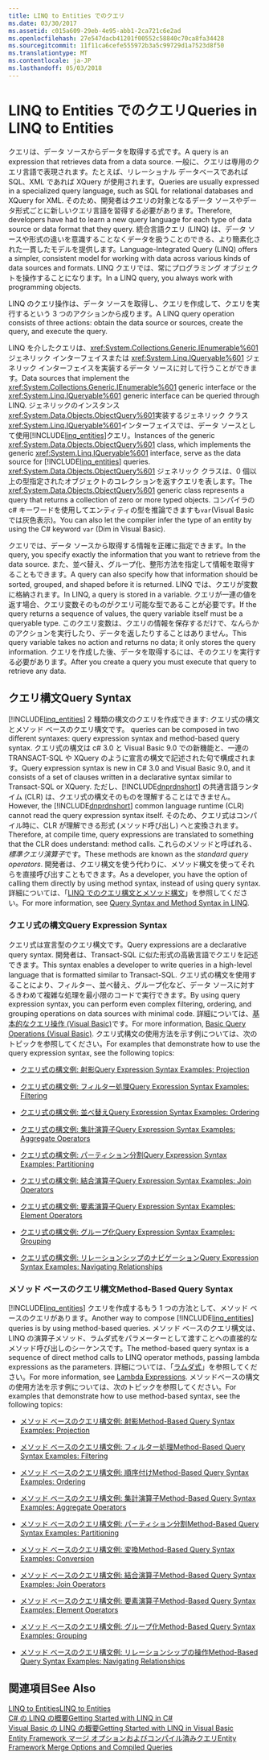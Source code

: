 ```yaml
---
title: LINQ to Entities でのクエリ
ms.date: 03/30/2017
ms.assetid: c015a609-29eb-4e95-abb1-2ca721c6e2ad
ms.openlocfilehash: 27e547dacb41201f00552c58840c70ca8fa34428
ms.sourcegitcommit: 11f11ca6cefe555972b3a5c99729d1a7523d8f50
ms.translationtype: MT
ms.contentlocale: ja-JP
ms.lasthandoff: 05/03/2018
---
```

# <a name="queries-in-linq-to-entities"></a><span data-ttu-id="e04ed-102">LINQ to Entities でのクエリ</span><span class="sxs-lookup"><span data-stu-id="e04ed-102">Queries in LINQ to Entities</span></span>
<span data-ttu-id="e04ed-103">クエリは、データ ソースからデータを取得する式です。</span><span class="sxs-lookup"><span data-stu-id="e04ed-103">A query is an expression that retrieves data from a data source.</span></span> <span data-ttu-id="e04ed-104">一般に、クエリは専用のクエリ言語で表現されます。たとえば、リレーショナル データベースであれば SQL、XML であれば XQuery が使用されます。</span><span class="sxs-lookup"><span data-stu-id="e04ed-104">Queries are usually expressed in a specialized query language, such as SQL for relational databases and XQuery for XML.</span></span> <span data-ttu-id="e04ed-105">そのため、開発者はクエリの対象となるデータ ソースやデータ形式ごとに新しいクエリ言語を習得する必要があります。</span><span class="sxs-lookup"><span data-stu-id="e04ed-105">Therefore, developers have had to learn a new query language for each type of data source or data format that they query.</span></span> <span data-ttu-id="e04ed-106">統合言語クエリ (LINQ) は、データ ソースや形式の違いを意識することなくデータを扱うことのできる、より簡素化された一貫したモデルを提供します。</span><span class="sxs-lookup"><span data-stu-id="e04ed-106">Language-Integrated Query (LINQ) offers a simpler, consistent model for working with data across various kinds of data sources and formats.</span></span> <span data-ttu-id="e04ed-107">LINQ クエリでは、常にプログラミング オブジェクトを操作することになります。</span><span class="sxs-lookup"><span data-stu-id="e04ed-107">In a LINQ query, you always work with programming objects.</span></span>  
  
 <span data-ttu-id="e04ed-108">LINQ のクエリ操作は、データ ソースを取得し、クエリを作成して、クエリを実行するという 3 つのアクションから成ります。</span><span class="sxs-lookup"><span data-stu-id="e04ed-108">A LINQ query operation consists of three actions: obtain the data source or sources, create the query, and execute the query.</span></span>  
  
 <span data-ttu-id="e04ed-109">LINQ を介したクエリは、<xref:System.Collections.Generic.IEnumerable%601> ジェネリック インターフェイスまたは <xref:System.Linq.IQueryable%601> ジェネリック インターフェイスを実装するデータ ソースに対して行うことができます。</span><span class="sxs-lookup"><span data-stu-id="e04ed-109">Data sources that implement the <xref:System.Collections.Generic.IEnumerable%601> generic interface or the <xref:System.Linq.IQueryable%601> generic interface can be queried through LINQ.</span></span> <span data-ttu-id="e04ed-110">ジェネリックのインスタンス<xref:System.Data.Objects.ObjectQuery%601>実装するジェネリック クラス<xref:System.Linq.IQueryable%601>インターフェイスでは、データ ソースとして使用[!INCLUDE[linq_entities](../../../../../../includes/linq-entities-md.md)]クエリ。</span><span class="sxs-lookup"><span data-stu-id="e04ed-110">Instances of the generic <xref:System.Data.Objects.ObjectQuery%601> class, which implements the generic <xref:System.Linq.IQueryable%601> interface, serve as the data source for [!INCLUDE[linq_entities](../../../../../../includes/linq-entities-md.md)] queries.</span></span> <span data-ttu-id="e04ed-111"><xref:System.Data.Objects.ObjectQuery%601> ジェネリック クラスは、0 個以上の型指定されたオブジェクトのコレクションを返すクエリを表します。</span><span class="sxs-lookup"><span data-stu-id="e04ed-111">The <xref:System.Data.Objects.ObjectQuery%601> generic class represents a query that returns a collection of zero or more typed objects.</span></span> <span data-ttu-id="e04ed-112">コンパイラの c# キーワードを使用してエンティティの型を推論できますも`var`(Visual Basic では灰色表示)。</span><span class="sxs-lookup"><span data-stu-id="e04ed-112">You can also let the compiler infer the type of an entity by using the C# keyword `var` (Dim in Visual Basic).</span></span>  
  
 <span data-ttu-id="e04ed-113">クエリでは、データ ソースから取得する情報を正確に指定できます。</span><span class="sxs-lookup"><span data-stu-id="e04ed-113">In the query, you specify exactly the information that you want to retrieve from the data source.</span></span> <span data-ttu-id="e04ed-114">また、並べ替え、グループ化、整形方法を指定して情報を取得することもできます。</span><span class="sxs-lookup"><span data-stu-id="e04ed-114">A query can also specify how that information should be sorted, grouped, and shaped before it is returned.</span></span> <span data-ttu-id="e04ed-115">LINQ では、クエリが変数に格納されます。</span><span class="sxs-lookup"><span data-stu-id="e04ed-115">In LINQ, a query is stored in a variable.</span></span> <span data-ttu-id="e04ed-116">クエリが一連の値を返す場合、クエリ変数そのものがクエリ可能な型であることが必要です。</span><span class="sxs-lookup"><span data-stu-id="e04ed-116">If the query returns a sequence of values, the query variable itself must be a queryable type.</span></span> <span data-ttu-id="e04ed-117">このクエリ変数は、クエリの情報を保存するだけで、なんらかのアクションを実行したり、データを返したりすることはありません。</span><span class="sxs-lookup"><span data-stu-id="e04ed-117">This query variable takes no action and returns no data; it only stores the query information.</span></span> <span data-ttu-id="e04ed-118">クエリを作成した後、データを取得するには、そのクエリを実行する必要があります。</span><span class="sxs-lookup"><span data-stu-id="e04ed-118">After you create a query you must execute that query to retrieve any data.</span></span>  
  
## <a name="query-syntax"></a><span data-ttu-id="e04ed-119">クエリ構文</span><span class="sxs-lookup"><span data-stu-id="e04ed-119">Query Syntax</span></span>  
 [!INCLUDE[linq_entities](../../../../../../includes/linq-entities-md.md)]<span data-ttu-id="e04ed-120"> 2 種類の構文のクエリを作成できます: クエリ式の構文とメソッド ベースのクエリ構文です。</span><span class="sxs-lookup"><span data-stu-id="e04ed-120"> queries can be composed in two different syntaxes: query expression syntax and method-based query syntax.</span></span> <span data-ttu-id="e04ed-121">クエリ式の構文は c# 3.0 と Visual Basic 9.0 での新機能と、一連の TRANSACT-SQL や XQuery のように宣言の構文で記述された句で構成されます。</span><span class="sxs-lookup"><span data-stu-id="e04ed-121">Query expression syntax is new in C# 3.0 and Visual Basic 9.0, and it consists of a set of clauses written in a declarative syntax similar to Transact-SQL or XQuery.</span></span> <span data-ttu-id="e04ed-122">ただし、[!INCLUDE[dnprdnshort](../../../../../../includes/dnprdnshort-md.md)] の共通言語ランタイム (CLR) は、クエリ式の構文そのものを理解することはできません。</span><span class="sxs-lookup"><span data-stu-id="e04ed-122">However, the [!INCLUDE[dnprdnshort](../../../../../../includes/dnprdnshort-md.md)] common language runtime (CLR) cannot read the query expression syntax itself.</span></span> <span data-ttu-id="e04ed-123">そのため、クエリ式はコンパイル時に、CLR が理解できる形式 (メソッド呼び出し) へと変換されます。</span><span class="sxs-lookup"><span data-stu-id="e04ed-123">Therefore, at compile time, query expressions are translated to something that the CLR does understand: method calls.</span></span> <span data-ttu-id="e04ed-124">これらのメソッドと呼ばれる、*標準クエリ演算子*です。</span><span class="sxs-lookup"><span data-stu-id="e04ed-124">These methods are known as the *standard query operators*.</span></span> <span data-ttu-id="e04ed-125">開発者は、クエリ構文を使う代わりに、メソッド構文を使ってそれらを直接呼び出すこともできます。</span><span class="sxs-lookup"><span data-stu-id="e04ed-125">As a developer, you have the option of calling them directly by using method syntax, instead of using query syntax.</span></span> <span data-ttu-id="e04ed-126">詳細については、「[LINQ でのクエリ構文とメソッド構文](~/docs/csharp/programming-guide/concepts/linq/query-syntax-and-method-syntax-in-linq.md)」を参照してください。</span><span class="sxs-lookup"><span data-stu-id="e04ed-126">For more information, see [Query Syntax and Method Syntax in LINQ](~/docs/csharp/programming-guide/concepts/linq/query-syntax-and-method-syntax-in-linq.md).</span></span>  
  
### <a name="query-expression-syntax"></a><span data-ttu-id="e04ed-127">クエリ式の構文</span><span class="sxs-lookup"><span data-stu-id="e04ed-127">Query Expression Syntax</span></span>  
 <span data-ttu-id="e04ed-128">クエリ式は宣言型のクエリ構文です。</span><span class="sxs-lookup"><span data-stu-id="e04ed-128">Query expressions are a declarative query syntax.</span></span> <span data-ttu-id="e04ed-129">開発者は、Transact-SQL に似た形式の高級言語でクエリを記述できます。</span><span class="sxs-lookup"><span data-stu-id="e04ed-129">This syntax enables a developer to write queries in a high-level language that is formatted similar to Transact-SQL.</span></span> <span data-ttu-id="e04ed-130">クエリ式の構文を使用することにより、フィルター、並べ替え、グループ化など、データ ソースに対するきわめて複雑な処理を最小限のコードで実行できます。</span><span class="sxs-lookup"><span data-stu-id="e04ed-130">By using query expression syntax, you can perform even complex filtering, ordering, and grouping operations on data sources with minimal code.</span></span> <span data-ttu-id="e04ed-131">詳細については、[基本的なクエリ操作 (Visual Basic)](~/docs/visual-basic/programming-guide/concepts/linq/basic-query-operations.md)です。</span><span class="sxs-lookup"><span data-stu-id="e04ed-131">For more information, [Basic Query Operations (Visual Basic)](~/docs/visual-basic/programming-guide/concepts/linq/basic-query-operations.md).</span></span> <span data-ttu-id="e04ed-132">クエリ式構文の使用方法を示す例については、次のトピックを参照してください。</span><span class="sxs-lookup"><span data-stu-id="e04ed-132">For examples that demonstrate how to use the query expression syntax, see the following topics:</span></span>  
  
-   [<span data-ttu-id="e04ed-133">クエリ式の構文例: 射影</span><span class="sxs-lookup"><span data-stu-id="e04ed-133">Query Expression Syntax Examples: Projection</span></span>](../../../../../../docs/framework/data/adonet/ef/language-reference/query-expression-syntax-examples-projection.md)  
  
-   [<span data-ttu-id="e04ed-134">クエリ式の構文例: フィルター処理</span><span class="sxs-lookup"><span data-stu-id="e04ed-134">Query Expression Syntax Examples: Filtering</span></span>](../../../../../../docs/framework/data/adonet/ef/language-reference/query-expression-syntax-examples-filtering.md)  
  
-   [<span data-ttu-id="e04ed-135">クエリ式の構文例: 並べ替え</span><span class="sxs-lookup"><span data-stu-id="e04ed-135">Query Expression Syntax Examples: Ordering</span></span>](../../../../../../docs/framework/data/adonet/ef/language-reference/query-expression-syntax-examples-ordering.md)  
  
-   [<span data-ttu-id="e04ed-136">クエリ式の構文例: 集計演算子</span><span class="sxs-lookup"><span data-stu-id="e04ed-136">Query Expression Syntax Examples: Aggregate Operators</span></span>](../../../../../../docs/framework/data/adonet/ef/language-reference/query-expression-syntax-examples-aggregate-operators.md)  
  
-   [<span data-ttu-id="e04ed-137">クエリ式の構文例: パーティション分割</span><span class="sxs-lookup"><span data-stu-id="e04ed-137">Query Expression Syntax Examples: Partitioning</span></span>](../../../../../../docs/framework/data/adonet/ef/language-reference/query-expression-syntax-examples-partitioning.md)  
  
-   [<span data-ttu-id="e04ed-138">クエリ式の構文例: 結合演算子</span><span class="sxs-lookup"><span data-stu-id="e04ed-138">Query Expression Syntax Examples: Join Operators</span></span>](../../../../../../docs/framework/data/adonet/ef/language-reference/query-expression-syntax-examples-join-operators.md)  
  
-   [<span data-ttu-id="e04ed-139">クエリ式の構文例: 要素演算子</span><span class="sxs-lookup"><span data-stu-id="e04ed-139">Query Expression Syntax Examples: Element Operators</span></span>](../../../../../../docs/framework/data/adonet/ef/language-reference/query-expression-syntax-examples-element-operators.md)  
  
-   [<span data-ttu-id="e04ed-140">クエリ式の構文例: グループ化</span><span class="sxs-lookup"><span data-stu-id="e04ed-140">Query Expression Syntax Examples: Grouping</span></span>](../../../../../../docs/framework/data/adonet/ef/language-reference/query-expression-syntax-examples-grouping.md)  
  
-   [<span data-ttu-id="e04ed-141">クエリ式の構文例: リレーションシップのナビゲーション</span><span class="sxs-lookup"><span data-stu-id="e04ed-141">Query Expression Syntax Examples: Navigating Relationships</span></span>](../../../../../../docs/framework/data/adonet/ef/language-reference/query-expression-syntax-examples-navigating-relationships.md)  
  
### <a name="method-based-query-syntax"></a><span data-ttu-id="e04ed-142">メソッド ベースのクエリ構文</span><span class="sxs-lookup"><span data-stu-id="e04ed-142">Method-Based Query Syntax</span></span>  
 <span data-ttu-id="e04ed-143">[!INCLUDE[linq_entities](../../../../../../includes/linq-entities-md.md)] クエリを作成するもう 1 つの方法として、メソッド ベースのクエリがあります。</span><span class="sxs-lookup"><span data-stu-id="e04ed-143">Another way to compose [!INCLUDE[linq_entities](../../../../../../includes/linq-entities-md.md)] queries is by using method-based queries.</span></span> <span data-ttu-id="e04ed-144">メソッド ベースのクエリ構文は、LINQ の演算子メソッド、ラムダ式をパラメーターとして渡すことへの直接的なメソッド呼び出しのシーケンスです。</span><span class="sxs-lookup"><span data-stu-id="e04ed-144">The method-based query syntax is a sequence of direct method calls to LINQ operator methods, passing lambda expressions as the parameters.</span></span> <span data-ttu-id="e04ed-145">詳細については、「[ラムダ式](~/docs/csharp/programming-guide/statements-expressions-operators/lambda-expressions.md)」を参照してください。</span><span class="sxs-lookup"><span data-stu-id="e04ed-145">For more information, see [Lambda Expressions](~/docs/csharp/programming-guide/statements-expressions-operators/lambda-expressions.md).</span></span> <span data-ttu-id="e04ed-146">メソッドベースの構文の使用方法を示す例については、次のトピックを参照してください。</span><span class="sxs-lookup"><span data-stu-id="e04ed-146">For examples that demonstrate how to use method-based syntax, see the following topics:</span></span>  
  
-   [<span data-ttu-id="e04ed-147">メソッド ベースのクエリ構文例: 射影</span><span class="sxs-lookup"><span data-stu-id="e04ed-147">Method-Based Query Syntax Examples: Projection</span></span>](../../../../../../docs/framework/data/adonet/ef/language-reference/method-based-query-syntax-examples-projection.md)  
  
-   [<span data-ttu-id="e04ed-148">メソッド ベースのクエリ構文例: フィルター処理</span><span class="sxs-lookup"><span data-stu-id="e04ed-148">Method-Based Query Syntax Examples: Filtering</span></span>](../../../../../../docs/framework/data/adonet/ef/language-reference/method-based-query-syntax-examples-filtering.md)  
  
-   [<span data-ttu-id="e04ed-149">メソッド ベースのクエリ構文例: 順序付け</span><span class="sxs-lookup"><span data-stu-id="e04ed-149">Method-Based Query Syntax Examples: Ordering</span></span>](../../../../../../docs/framework/data/adonet/ef/language-reference/method-based-query-syntax-examples-ordering.md)  
  
-   [<span data-ttu-id="e04ed-150">メソッド ベースのクエリ構文例: 集計演算子</span><span class="sxs-lookup"><span data-stu-id="e04ed-150">Method-Based Query Syntax Examples: Aggregate Operators</span></span>](../../../../../../docs/framework/data/adonet/ef/language-reference/method-based-query-syntax-examples-aggregate-operators.md)  
  
-   [<span data-ttu-id="e04ed-151">メソッド ベースのクエリ構文例: パーティション分割</span><span class="sxs-lookup"><span data-stu-id="e04ed-151">Method-Based Query Syntax Examples: Partitioning</span></span>](../../../../../../docs/framework/data/adonet/ef/language-reference/method-based-query-syntax-examples-partitioning.md)  
  
-   [<span data-ttu-id="e04ed-152">メソッド ベースのクエリ構文例: 変換</span><span class="sxs-lookup"><span data-stu-id="e04ed-152">Method-Based Query Syntax Examples: Conversion</span></span>](../../../../../../docs/framework/data/adonet/ef/language-reference/method-based-query-syntax-examples-conversion.md)  
  
-   [<span data-ttu-id="e04ed-153">メソッド ベースのクエリ構文例: 結合演算子</span><span class="sxs-lookup"><span data-stu-id="e04ed-153">Method-Based Query Syntax Examples: Join Operators</span></span>](../../../../../../docs/framework/data/adonet/ef/language-reference/method-based-query-syntax-examples-join-operators.md)  
  
-   [<span data-ttu-id="e04ed-154">メソッド ベースのクエリ構文例: 要素演算子</span><span class="sxs-lookup"><span data-stu-id="e04ed-154">Method-Based Query Syntax Examples: Element Operators</span></span>](../../../../../../docs/framework/data/adonet/ef/language-reference/method-based-query-syntax-examples-element-operators.md)  
  
-   [<span data-ttu-id="e04ed-155">メソッド ベースのクエリ構文例: グループ化</span><span class="sxs-lookup"><span data-stu-id="e04ed-155">Method-Based Query Syntax Examples: Grouping</span></span>](../../../../../../docs/framework/data/adonet/ef/language-reference/method-based-query-syntax-examples-grouping.md)  
  
-   [<span data-ttu-id="e04ed-156">メソッド ベースのクエリ構文例: リレーションシップの操作</span><span class="sxs-lookup"><span data-stu-id="e04ed-156">Method-Based Query Syntax Examples: Navigating Relationships</span></span>](../../../../../../docs/framework/data/adonet/ef/language-reference/method-based-query-syntax-examples-navigating-relationships.md)  
  
## <a name="see-also"></a><span data-ttu-id="e04ed-157">関連項目</span><span class="sxs-lookup"><span data-stu-id="e04ed-157">See Also</span></span>  
 [<span data-ttu-id="e04ed-158">LINQ to Entities</span><span class="sxs-lookup"><span data-stu-id="e04ed-158">LINQ to Entities</span></span>](../../../../../../docs/framework/data/adonet/ef/language-reference/linq-to-entities.md)  
 [<span data-ttu-id="e04ed-159">C# の LINQ の概要</span><span class="sxs-lookup"><span data-stu-id="e04ed-159">Getting Started with LINQ in C#</span></span>](~/docs/csharp/programming-guide/concepts/linq/getting-started-with-linq.md)  
 [<span data-ttu-id="e04ed-160">Visual Basic の LINQ の概要</span><span class="sxs-lookup"><span data-stu-id="e04ed-160">Getting Started with LINQ in Visual Basic</span></span>](~/docs/visual-basic/programming-guide/concepts/linq/getting-started-with-linq.md)  
 [<span data-ttu-id="e04ed-161">Entity Framework マージ オプションおよびコンパイル済みクエリ</span><span class="sxs-lookup"><span data-stu-id="e04ed-161">Entity Framework Merge Options and Compiled Queries</span></span>](http://go.microsoft.com/fwlink/?LinkId=199591)
